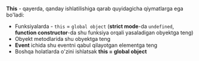 **This** - qayerda, qanday ishlatilishiga qarab quyidagicha qiymatlarga ega bo'ladi:
- Funksiyalarda - `this` = `global object` (**strict mode**-da `undefined`, **function constructor**-da shu funksiya orqali yasaladigan obyektga teng)
- Obyekt metodlarida shu obyektga teng
- **Event** ichida shu eventni qabul qilayotgan elementga teng
- Boshqa holatlarda o'zini ishlatsak **this = global object**
